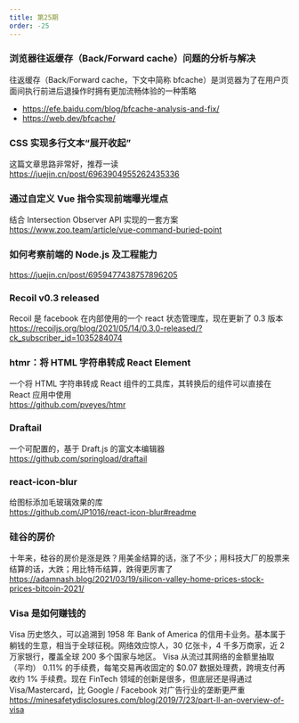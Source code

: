 ```yaml
---
title: 第25期
order: -25
---
```


### 浏览器往返缓存（Back/Forward cache）问题的分析与解决

往返缓存（Back/Forward cache，下文中简称 bfcache）是浏览器为了在用户页面间执行前进后退操作时拥有更加流畅体验的一种策略<br />

- https://efe.baidu.com/blog/bfcache-analysis-and-fix/
- https://web.dev/bfcache/

### CSS 实现多行文本“展开收起”

这篇文章思路非常好，推荐一读<br />
https://juejin.cn/post/6963904955262435336

### 通过自定义 Vue 指令实现前端曝光埋点

结合 Intersection Observer API 实现的一套方案  
https://www.zoo.team/article/vue-command-buried-point

### 如何考察前端的 Node.js 及工程能力

https://juejin.cn/post/6959477438757896205

### Recoil v0.3 released

Recoil 是 facebook 在内部使用的一个 react 状态管理库，现在更新了 0.3 版本  
https://recoiljs.org/blog/2021/05/14/0.3.0-released/?ck_subscriber_id=1035284074

### htmr：将 HTML 字符串转成 React Element

一个将 HTML 字符串转成 React 组件的工具库，其转换后的组件可以直接在 React 应用中使用  
https://github.com/pveyes/htmr

### Draftail

一个可配置的，基于 Draft.js 的富文本编辑器  
https://github.com/springload/draftail

### react-icon-blur

给图标添加毛玻璃效果的库  
https://github.com/JP1016/react-icon-blur#readme

### 硅谷的房价

十年来，硅谷的房价是涨是跌？用美金结算的话，涨了不少；用科技大厂的股票来结算的话，大跌；用比特币结算，跌得更厉害了  
https://adamnash.blog/2021/03/19/silicon-valley-home-prices-stock-prices-bitcoin-2021/

### Visa 是如何赚钱的

Visa 历史悠久，可以追溯到 1958 年 Bank of America 的信用卡业务。基本属于躺钱的生意，相当于全球征税。网络效应惊人，30 亿张卡，4 千多万商家，近 2 万家银行，覆盖全球 200 多个国家与地区。
Visa 从流过其网络的金额里抽取（平均） 0.11% 的手续费，每笔交易再收固定的 \$0.07 数据处理费，跨境支付再收约 1% 手续费。现在 FinTech 领域的创新是很多，但底层还是得通过 Visa/Mastercard，比 Google / Facebook 对广告行业的垄断更严重<br />
https://minesafetydisclosures.com/blog/2019/7/23/part-ll-an-overview-of-visa
